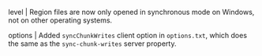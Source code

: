 level | Region files are now only opened in synchronous mode on Windows, not on other operating systems.

options | Added `syncChunkWrites` client option in `options.txt`, which does the same as the `sync-chunk-writes` server property.
